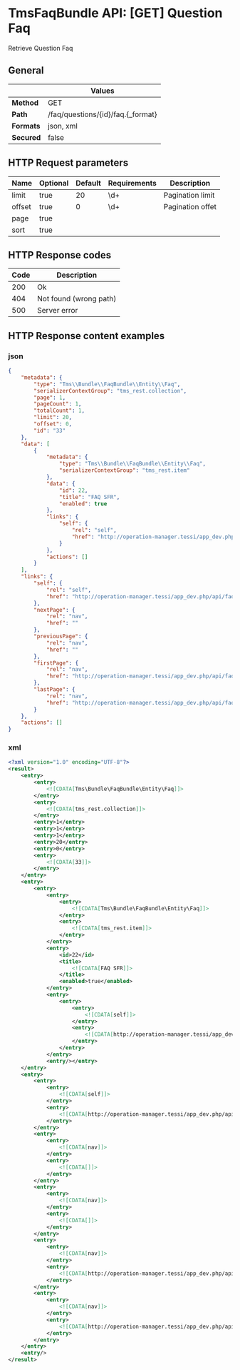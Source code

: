TmsFaqBundle API: [GET] Question Faq
====================================

Retrieve Question Faq


## General
|             | Values
|-------------|-------
| **Method**  | GET
| **Path**    | /faq/questions/{id}/faq.{_format}
| **Formats** | json, xml
| **Secured** | false

## HTTP Request parameters
| Name                 | Optional | Default | Requirements | Description
|----------------------|----------|---------|--------------|------------
| limit                | true     | 20      | \d+          | Pagination limit
| offset               | true     | 0       | \d+          | Pagination offet
| page                 | true     |         |              |
| sort                 | true     |         |              |

## HTTP Response codes
| Code | Description
|------|------------
| 200  | Ok
| 404  | Not found (wrong path)
| 500  | Server error

## HTTP Response content examples
### json
```json
{
    "metadata": {
        "type": "Tms\\Bundle\\FaqBundle\\Entity\\Faq",
        "serializerContextGroup": "tms_rest.collection",
        "page": 1,
        "pageCount": 1,
        "totalCount": 1,
        "limit": 20,
        "offset": 0,
        "id": "33"
    },
    "data": [
        {
            "metadata": {
                "type": "Tms\\Bundle\\FaqBundle\\Entity\\Faq",
                "serializerContextGroup": "tms_rest.item"
            },
            "data": {
                "id": 22,
                "title": "FAQ SFR",
                "enabled": true
            },
            "links": {
                "self": {
                    "rel": "self",
                    "href": "http://operation-manager.tessi/app_dev.php/api/faqs/22"
                }
            },
            "actions": []
        }
    ],
    "links": {
        "self": {
            "rel": "self",
            "href": "http://operation-manager.tessi/app_dev.php/api/faq/questions/33/faq?page=1&limit=20&offset=0"
        },
        "nextPage": {
            "rel": "nav",
            "href": ""
        },
        "previousPage": {
            "rel": "nav",
            "href": ""
        },
        "firstPage": {
            "rel": "nav",
            "href": "http://operation-manager.tessi/app_dev.php/api/faq/questions/33/faq?page=1&limit=20&offset=0"
        },
        "lastPage": {
            "rel": "nav",
            "href": "http://operation-manager.tessi/app_dev.php/api/faq/questions/33/faq?page=1&limit=20&offset=0"
        }
    },
    "actions": []
}
```

### xml
```xml
<?xml version="1.0" encoding="UTF-8"?>
<result>
    <entry>
        <entry>
            <![CDATA[Tms\Bundle\FaqBundle\Entity\Faq]]>
        </entry>
        <entry>
            <![CDATA[tms_rest.collection]]>
        </entry>
        <entry>1</entry>
        <entry>1</entry>
        <entry>1</entry>
        <entry>20</entry>
        <entry>0</entry>
        <entry>
            <![CDATA[33]]>
        </entry>
    </entry>
    <entry>
        <entry>
            <entry>
                <entry>
                    <![CDATA[Tms\Bundle\FaqBundle\Entity\Faq]]>
                </entry>
                <entry>
                    <![CDATA[tms_rest.item]]>
                </entry>
            </entry>
            <entry>
                <id>22</id>
                <title>
                    <![CDATA[FAQ SFR]]>
                </title>
                <enabled>true</enabled>
            </entry>
            <entry>
                <entry>
                    <entry>
                        <![CDATA[self]]>
                    </entry>
                    <entry>
                        <![CDATA[http://operation-manager.tessi/app_dev.php/api/faqs/22.xml]]>
                    </entry>
                </entry>
            </entry>
            <entry/></entry>
    </entry>
    <entry>
        <entry>
            <entry>
                <![CDATA[self]]>
            </entry>
            <entry>
                <![CDATA[http://operation-manager.tessi/app_dev.php/api/faq/questions/33/faq.xml?page=1&limit=20&offset=0]]>
            </entry>
        </entry>
        <entry>
            <entry>
                <![CDATA[nav]]>
            </entry>
            <entry>
                <![CDATA[]]>
            </entry>
        </entry>
        <entry>
            <entry>
                <![CDATA[nav]]>
            </entry>
            <entry>
                <![CDATA[]]>
            </entry>
        </entry>
        <entry>
            <entry>
                <![CDATA[nav]]>
            </entry>
            <entry>
                <![CDATA[http://operation-manager.tessi/app_dev.php/api/faq/questions/33/faq.xml?page=1&limit=20&offset=0]]>
            </entry>
        </entry>
        <entry>
            <entry>
                <![CDATA[nav]]>
            </entry>
            <entry>
                <![CDATA[http://operation-manager.tessi/app_dev.php/api/faq/questions/33/faq.xml?page=1&limit=20&offset=0]]>
            </entry>
        </entry>
    </entry>
    <entry/>
</result>
```